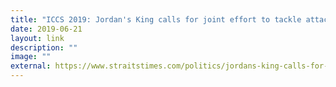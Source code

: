 ```yaml
---
title: "ICCS 2019: Jordan's King calls for joint effort to tackle attack on harmony"
date: 2019-06-21
layout: link
description: ""
image: ""
external: https://www.straitstimes.com/politics/jordans-king-calls-for-joint-effort-to-tackle-attack-on-harmony
---
```

